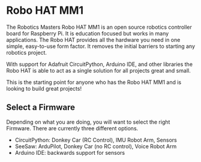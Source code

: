 # Robo HAT MM1
The Robotics Masters Robo HAT MM1 is an open source robotics controller board for Raspberry Pi. It is education focused but works in many applications. The Robo HAT provides all the hardware you need in one simple, easy-to-use form factor. It removes the initial barriers to starting any robotics project.

With support for Adafruit CircuitPython, Arduino IDE, and other libraries the Robo HAT is able to act as a single solution for all projects great and small.

This is the starting point for anyone who has the Robo HAT MM1 and is looking to build great projects!

## Select a Firmware

Depending on what you are doing, you will want to select the right Firmware.  There are currently three different options.

* CircuitPython:  Donkey Car (RC Control), IMU Robot Arm, Sensors
* SeeSaw: ArduPilot, Donkey Car (no RC control), Voice Robot Arm
* Arduino IDE: backwards support for sensors
